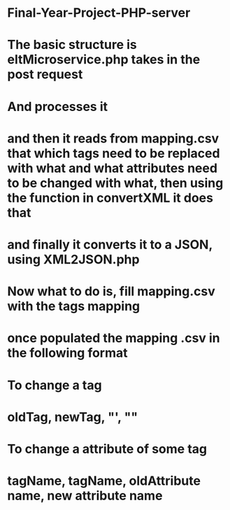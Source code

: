 # Final-Year-Project-PHP-server
# The basic structure is eltMicroservice.php takes in the post request

# And processes it

# and then it reads from mapping.csv that which tags need to be replaced with what and what attributes need to be changed with what, then using the function in convertXML it does that

# and finally it converts it to a JSON, using XML2JSON.php

# Now what to do is, fill mapping.csv with the tags mapping



# once populated the mapping .csv in the following format

# To change a tag
# oldTag, newTag, "', ""

# To change a attribute of some tag

# tagName, tagName, oldAttribute name, new attribute name
